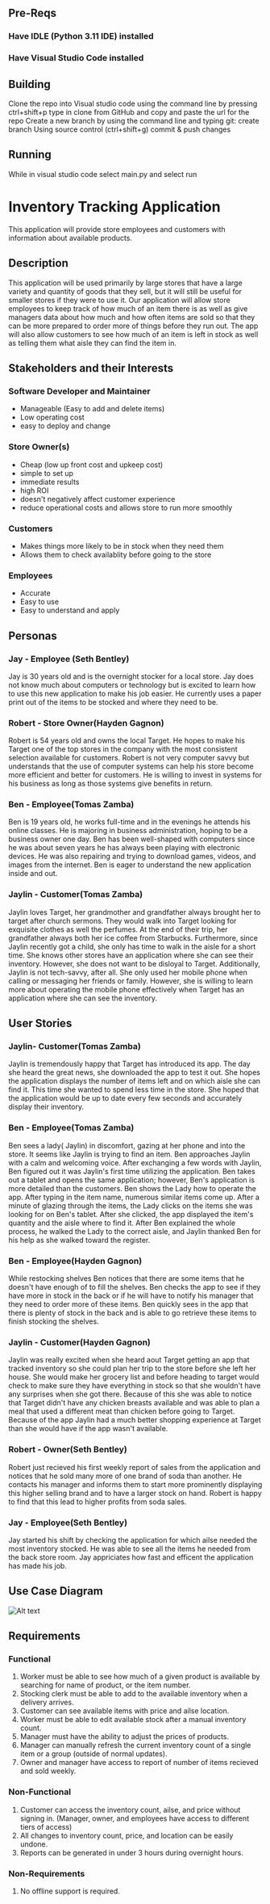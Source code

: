 ## Pre-Reqs

### Have IDLE (Python 3.11 IDE) installed
### Have Visual Studio Code installed

## Building

Clone the repo into Visual studio code using the command line by pressing ctrl+shift+p
type in clone from GitHub and copy and paste the url for the repo
Create a new branch by using the command line and typing git: create branch
Using source control (ctrl+shift+g) commit & push changes

## Running

While in visual studio code select main.py and select run


# Inventory Tracking Application

This application will provide store employees and customers with information about available products.

## Description

This application will be used primarily by large stores that have a large variety and quantity of goods that they sell, but it will still be useful for smaller stores if they were to use it. Our application will allow store employees to keep track of how much of an item there is as well as give managers data about how much and how often items are sold so that they can be more prepared to order more of things before they run out. The app will also allow customers to see how much of an item is left in stock as well as telling them what aisle they can find the item in.

## Stakeholders and their Interests

### Software Developer and Maintainer
- Manageable (Easy to add and delete items)
- Low operating cost
- easy to deploy and change

### Store Owner(s)
- Cheap (low up front cost and upkeep cost)
- simple to set up
- immediate results
- high ROI
- doesn't negatively affect customer experience
- reduce operational costs and allows store to run more smoothly

### Customers
- Makes things more likely to be in stock when they need them
- Allows them to check availablity before going to the store

### Employees
- Accurate
- Easy to use
- Easy to understand and apply

## Personas

### Jay - Employee (Seth Bentley)

Jay is 30 years old and is the overnight stocker for a local store. Jay does not know much about computers or technology but is excited to learn how to use this new application to make his job easier. He currently uses a paper print out of the items to be stocked and where they need to be.

### Robert - Store Owner(Hayden Gagnon)

Robert is 54 years old and owns the local Target. He hopes to make his Target one of the top stores in the company with the most consistent selection available for customers. Robert is not very computer savvy but understands that the use of computer systems can help his store become more efficient and better for customers. He is willing to invest in systems for his business as long as those systems give benefits in return.

### Ben - Employee(Tomas Zamba)

Ben is 19 years old, he works full-time and in the evenings he attends his online classes. He is majoring in business administration, hoping to be a business owner one day. Ben has been well-shaped with computers since he was about seven years he has always been playing with electronic devices. He was also repairing and trying to download games, videos, and images from the internet. Ben is eager to understand the new application inside and out.

### Jaylin - Customer(Tomas Zamba)

Jaylin loves Target, her grandmother and grandfather always brought her to target after church sermons. They would walk into Target looking for exquisite clothes as well the perfumes. At the end of their trip, her grandfather always both her ice coffee from Starbucks. Furthermore, since Jaylin recently got a child, she only has time to walk in the aisle for a short time. She knows other stores have an application where she can see their inventory. However, she does not want to be disloyal to Target. Additionally, Jaylin is not tech-savvy, after all. She only used her mobile phone when calling or messaging her friends or family. However, she is willing to learn more about operating the mobile phone effectively when Target has an application where she can see the inventory.

## User Stories

### Jaylin- Customer(Tomas Zamba)

Jaylin is tremendously happy that Target has introduced its app. The day she heard the great news, she downloaded the app to test it out. She hopes the application displays the number of items left and on which aisle she can find it. This time she wanted to spend less time in the store. She hoped that the application would be up to date every few seconds and accurately display their inventory.

### Ben - Employee(Tomas Zamba)

Ben sees a lady( Jaylin) in discomfort, gazing at her phone and into the store. It seems like Jaylin is trying to find an item. Ben approaches Jaylin with a calm and welcoming voice. After exchanging a few words with Jaylin, Ben figured out it was Jaylin's first time utilizing the application. Ben takes out a tablet and opens the same application; however, Ben's application is more detailed than the customers. Ben shows the Lady how to operate the app. After typing in the item name, numerous similar items come up. After a minute of glazing through the items, the Lady clicks on the items she was looking for on Ben's tablet. After she clicked, the app displayed the item's quantity and the aisle where to find it. After Ben explained the whole process, he walked the Lady to the correct aisle, and Jaylin thanked Ben for his help as she walked toward the register.

### Ben - Employee(Hayden Gagnon)

While restocking shelves Ben notices that there are some items that he doesn't have enough of to fill the shelves. Ben checks the app to see if they have more in stock in the back or if he will have to notify his manager that they need to order more of these items. Ben quickly sees in the app that there is plenty of stock in the back and is able to go retrieve these items to finish stocking the shelves. 

### Jaylin - Customer(Hayden Gagnon)

Jaylin was really excited when she heard aout Target getting an app that tracked inventory so she could plan her trip to the store before she left her house. She would make her grocery list and before heading to target would check to make sure they have everything in stock so that she wouldn't have any surprises when she got there. Because of this she was able to notice that Target didn't have any chicken breasts available and was able to plan a meal that used a different meat than chicken before going to Target. Because of the app Jaylin had a much better shopping experience at Target than she would have if the app wasn't available.

### Robert - Owner(Seth Bentley)

Robert just recieved his first weekly report of sales from the application and notices that he sold many more of one brand of soda than another. He contacts his manager and informs them to start more prominently displaying this higher selling brand and to have a larger stock on hand. Robert is happy to find that this lead to higher profits from soda sales.

### Jay - Employee(Seth Bentley)

Jay started his shift by checking the application for which ailse needed the most inventory stocked. He was able to see all the items he needed from the back store room. Jay appriciates how fast and efficent the application has made his job. 
## Use Case Diagram

![Alt text](./DocImages/usecasediagram.png "Use Case Diagrams")

## Requirements

### Functional
1. Worker must be able to see how much of a given product is available by searching for name of product, or the item number.
2. Stocking clerk must be able to add to the available inventory when a delivery arrives.
3. Customer can see available items with price and ailse location.
4. Worker must be able to edit available stock after a manual inventory count.
5. Manager must have the ability to adjust the prices of products.
6. Manager can manually refresh the current inventory count of a single item or a group (outside of normal updates).
7. Owner and manager have access to report of number of items recieved and sold weekly.

### Non-Functional
1. Customer can access the inventory count, ailse, and price without signing in. (Manager, owner, and employees have access to different tiers of access)
2. All changes to inventory count, price, and location can be easily undone.
3. Reports can be generated in under 3 hours during overnight hours.

### Non-Requirements
1. No offline support is required.
